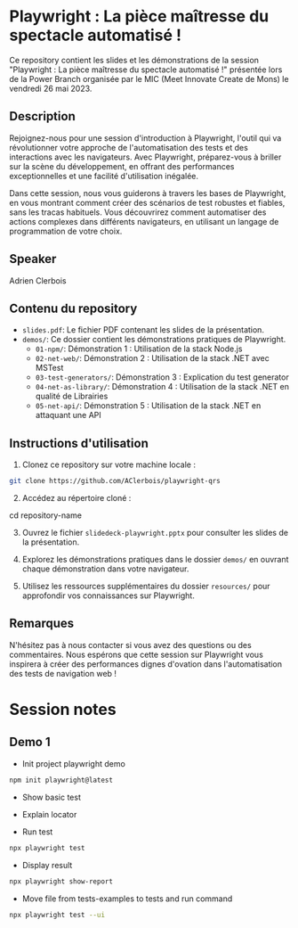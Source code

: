 # Playwright : La pièce maîtresse du spectacle automatisé !

Ce repository contient les slides et les démonstrations de la session "Playwright : La pièce maîtresse du spectacle automatisé !" présentée lors de la Power Branch organisée par le MIC (Meet Innovate Create de Mons) le vendredi 26 mai 2023.

## Description

Rejoignez-nous pour une session d'introduction à Playwright, l'outil qui va révolutionner votre approche de l'automatisation des tests et des interactions avec les navigateurs. Avec Playwright, préparez-vous à briller sur la scène du développement, en offrant des performances exceptionnelles et une facilité d'utilisation inégalée.

Dans cette session, nous vous guiderons à travers les bases de Playwright, en vous montrant comment créer des scénarios de test robustes et fiables, sans les tracas habituels. Vous découvrirez comment automatiser des actions complexes dans différents navigateurs, en utilisant un langage de programmation de votre choix.

## Speaker

Adrien Clerbois

## Contenu du repository

- `slides.pdf`: Le fichier PDF contenant les slides de la présentation.
- `demos/`: Ce dossier contient les démonstrations pratiques de Playwright.
  - `01-npm/`: Démonstration 1 : Utilisation de la stack Node.js
  - `02-net-web/`: Démonstration 2 : Utilisation de la stack .NET avec MSTest
  - `03-test-generators/`: Démonstration 3 : Explication du test generator
  - `04-net-as-library/`: Démonstration 4 : Utilisation de la stack .NET en qualité de Librairies
  - `05-net-api/`: Démonstration 5 : Utilisation de la stack .NET en attaquant une API

## Instructions d'utilisation

1. Clonez ce repository sur votre machine locale :

```bash
git clone https://github.com/AClerbois/playwright-qrs
```

2. Accédez au répertoire cloné :

cd repository-name

3. Ouvrez le fichier `slidedeck-playwright.pptx` pour consulter les slides de la présentation.

4. Explorez les démonstrations pratiques dans le dossier `demos/` en ouvrant chaque démonstration dans votre navigateur.

5. Utilisez les ressources supplémentaires du dossier `resources/` pour approfondir vos connaissances sur Playwright.

## Remarques

N'hésitez pas à nous contacter si vous avez des questions ou des commentaires. Nous espérons que cette session sur Playwright vous inspirera à créer des performances dignes d'ovation dans l'automatisation des tests de navigation web !

# Session notes

## Demo 1

- Init project playwright demo

```bash
npm init playwright@latest
```

- Show basic test

- Explain locator

- Run test

```bash
npx playwright test
```

- Display result

```bash
npx playwright show-report
```

- Move file from tests-examples to tests and run command

```bash
npx playwright test --ui
```
